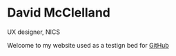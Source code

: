 # David McClelland
UX designer, NICS

Welcome to my website used as a testign bed for [GitHub](https://www.github.com)
